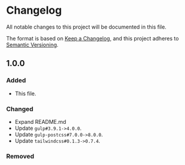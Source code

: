 
# Changelog

All notable changes to this project will be documented in this file.

The format is based on [Keep a Changelog](https://keepachangelog.com/en/1.0.0/),
and this project adheres to [Semantic Versioning](https://semver.org/spec/v2.0.0.html).

## 1.0.0

### Added

- This file.

### Changed

- Expand README.md
- Update `gulp#3.9.1->4.0.0`.
- Update `gulp-postcss#7.0.0->8.0.0`.
- Update `tailwindcss#0.1.3->0.7.4`.

### Removed
